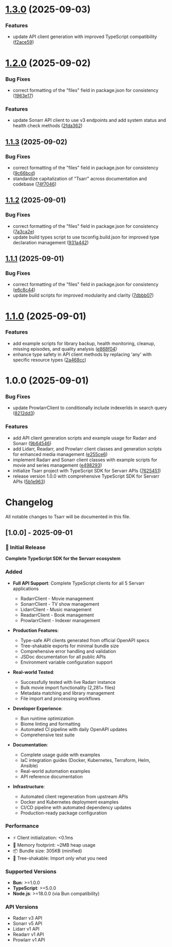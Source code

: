 # [1.3.0](https://github.com/robbeverhelst/tsarr/compare/v1.2.0...v1.3.0) (2025-09-03)


### Features

* update API client generation with improved TypeScript compatibility ([f2ace59](https://github.com/robbeverhelst/tsarr/commit/f2ace590766a3bdfdb0c0482695d126ac57207f6))

# [1.2.0](https://github.com/robbeverhelst/tsarr/compare/v1.1.3...v1.2.0) (2025-09-02)


### Bug Fixes

* correct formatting of the "files" field in package.json for consistency ([1963e17](https://github.com/robbeverhelst/tsarr/commit/1963e17812ae3c474666cefdb253d77fea87d470))


### Features

* update Sonarr API client to use v3 endpoints and add system status and health check methods ([2fda362](https://github.com/robbeverhelst/tsarr/commit/2fda3627e67f2552e1932490eceebe83dd65d56b))

## [1.1.3](https://github.com/robbeverhelst/tsarr/compare/v1.1.2...v1.1.3) (2025-09-02)


### Bug Fixes

* correct formatting of the "files" field in package.json for consistency ([9c66bcd](https://github.com/robbeverhelst/tsarr/commit/9c66bcd8f0bd6a8dd7e41ee6f412ccc51754e1d6))
* standardize capitalization of "Tsarr" across documentation and codebase ([74f7046](https://github.com/robbeverhelst/tsarr/commit/74f70465cb8418326e95a480e1a03aadfffb9fce))

## [1.1.2](https://github.com/robbeverhelst/tsarr/compare/v1.1.1...v1.1.2) (2025-09-01)


### Bug Fixes

* correct formatting of the "files" field in package.json for consistency ([7a3ca2e](https://github.com/robbeverhelst/tsarr/commit/7a3ca2ea941a3ee85f7fc8e90f0f78c84c8bf8ae))
* update build types script to use tsconfig.build.json for improved type declaration management ([931a442](https://github.com/robbeverhelst/tsarr/commit/931a442d8a808e0e899cde5ff43c694ed8da541c))

## [1.1.1](https://github.com/robbeverhelst/tsarr/compare/v1.1.0...v1.1.1) (2025-09-01)


### Bug Fixes

* correct formatting of the "files" field in package.json for consistency ([e6c8c44](https://github.com/robbeverhelst/tsarr/commit/e6c8c444ebf99f262477f21a19bb95a32f9536d7))
* update build scripts for improved modularity and clarity ([7dbbb07](https://github.com/robbeverhelst/tsarr/commit/7dbbb0754a63e88db685d62282309f3623c1b418))

# [1.1.0](https://github.com/robbeverhelst/tsarr/compare/v1.0.0...v1.1.0) (2025-09-01)


### Features

* add example scripts for library backup, health monitoring, cleanup, missing episodes, and quality analysis ([e868f04](https://github.com/robbeverhelst/tsarr/commit/e868f043dffee690fea7683c77e8625fc24a1145))
* enhance type safety in API client methods by replacing 'any' with specific resource types ([2a468cc](https://github.com/robbeverhelst/tsarr/commit/2a468cc43c9a48fc5f3be2a3effbdc5f062cb6ac))

# 1.0.0 (2025-09-01)


### Bug Fixes

* update ProwlarrClient to conditionally include indexerIds in search query ([8212dd3](https://github.com/robbeverhelst/tsarr/commit/8212dd32df9c64195d0d3011cf8b35ea848caac4))


### Features

* add API client generation scripts and example usage for Radarr and Sonarr ([9b64546](https://github.com/robbeverhelst/tsarr/commit/9b64546cc7f14e6e05a205dfa524a213e60e312c))
* add Lidarr, Readarr, and Prowlarr client classes and generation scripts for enhanced media management ([e255ce6](https://github.com/robbeverhelst/tsarr/commit/e255ce6a15e1e9539ae27e238a63e331a4303778))
* implement Radarr and Sonarr client classes with example scripts for movie and series management ([e498293](https://github.com/robbeverhelst/tsarr/commit/e498293a4d86f0fe6e878bf5d48decb30a1725a4))
* initialize Tsarr project with TypeScript SDK for Servarr APIs ([7625451](https://github.com/robbeverhelst/tsarr/commit/7625451d2a5487624a7d35c8e4135e6d6951ec1a))
* release version 1.0.0 with comprehensive TypeScript SDK for Servarr APIs ([5b1e963](https://github.com/robbeverhelst/tsarr/commit/5b1e963602b056b54418a6b696b94ca0577b93a0))

# Changelog

All notable changes to Tsarr will be documented in this file.

## [1.0.0] - 2025-09-01

### 🎉 Initial Release

**Complete TypeScript SDK for the Servarr ecosystem**

### Added
- **Full API Support**: Complete TypeScript clients for all 5 Servarr applications
  - RadarrClient - Movie management
  - SonarrClient - TV show management  
  - LidarrClient - Music management
  - ReadarrClient - Book management
  - ProwlarrClient - Indexer management

- **Production Features**:
  - Type-safe API clients generated from official OpenAPI specs
  - Tree-shakable exports for minimal bundle size
  - Comprehensive error handling and validation
  - JSDoc documentation for all public APIs
  - Environment variable configuration support

- **Real-world Tested**:
  - Successfully tested with live Radarr instance
  - Bulk movie import functionality (2,281+ files)
  - Metadata matching and library management
  - File import and processing workflows

- **Developer Experience**:
  - Bun runtime optimization
  - Biome linting and formatting
  - Automated CI pipeline with daily OpenAPI updates
  - Comprehensive test suite

- **Documentation**:
  - Complete usage guide with examples
  - IaC integration guides (Docker, Kubernetes, Terraform, Helm, Ansible)
  - Real-world automation examples
  - API reference documentation

- **Infrastructure**:
  - Automated client regeneration from upstream APIs
  - Docker and Kubernetes deployment examples
  - CI/CD pipeline with automated dependency updates
  - Production-ready package configuration

### Performance
- ⚡ Client initialization: <0.1ms
- 💾 Memory footprint: ~2MB heap usage
- 📦 Bundle size: 305KB (minified)
- 🌳 Tree-shakable: Import only what you need

### Supported Versions
- **Bun**: >=1.0.0
- **TypeScript**: >=5.0.0
- **Node.js**: >=18.0.0 (via Bun compatibility)

### API Versions
- Radarr v3 API
- Sonarr v5 API  
- Lidarr v1 API
- Readarr v1 API
- Prowlarr v1 API
